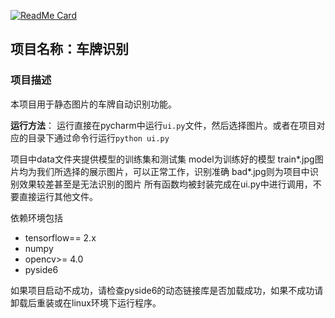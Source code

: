 [![ReadMe Card](https://github-readme-stats.vercel.app/api/pin/?username=TephrocactusHC&repo=plate-recognition&show_owner=True)](https://github.com/anuraghazra/github-readme-stats)
<br>
## 项目名称：车牌识别

### 项目描述
本项目用于静态图片的车牌自动识别功能。

**运行方法**：
运行直接在pycharm中运行`ui.py`文件，然后选择图片。或者在项目对应的目录下通过命令行运行`python ui.py`

项目中data文件夹提供模型的训练集和测试集
model为训练好的模型
train*.jpg图片均为我们所选择的展示图片，可以正常工作，识别准确
bad*.jpg则为项目中识别效果较差甚至是无法识别的图片
所有函数均被封装完成在ui.py中进行调用，不要直接运行其他文件。

依赖环境包括
- tensorflow== 2.x
- numpy
- opencv>= 4.0
- pyside6

如果项目启动不成功，请检查pyside6的动态链接库是否加载成功，如果不成功请卸载后重装或在linux环境下运行程序。
